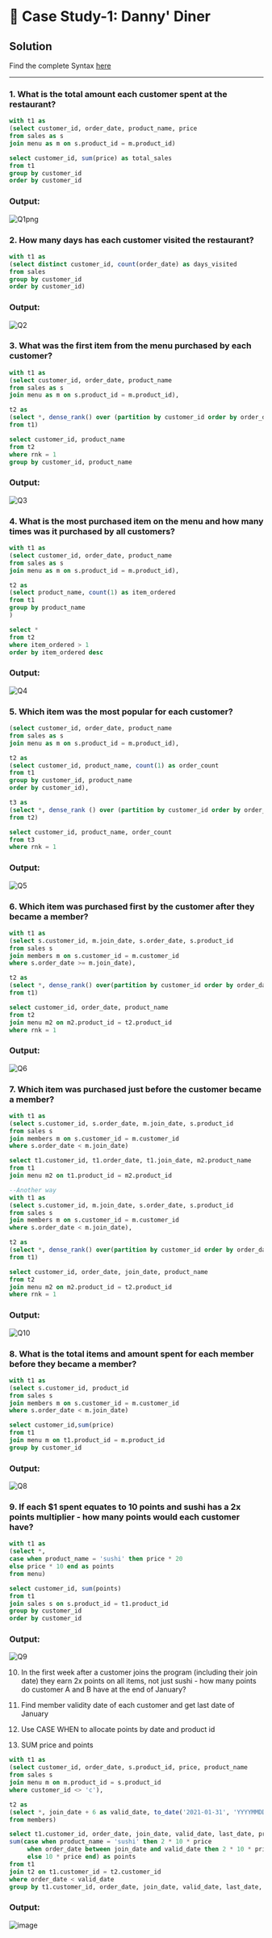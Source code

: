 # 🍱 Case Study-1: Danny' Diner

## **Solution**

Find the complete Syntax [here](https://github.com/SrimonMahapatra/SQL-Challange/tree/main/Case%20Study%20%231%20-%20Danny's%20Diner/SQL%20Syntax)
** **
### 1. What is the total amount each customer spent at the restaurant?

```sql 
with t1 as 
(select customer_id, order_date, product_name, price
from sales as s
join menu as m on s.product_id = m.product_id)

select customer_id, sum(price) as total_sales
from t1
group by customer_id
order by customer_id 
```
### Output:
![Q1png](https://user-images.githubusercontent.com/98659820/158075520-b01996e4-9f22-47a1-9996-d8740af55455.png)

### 2. How many days has each customer visited the restaurant?

```sql 
with t1 as 
(select distinct customer_id, count(order_date) as days_visited
from sales
group by customer_id
order by customer_id)
```
### Output:
![Q2](https://user-images.githubusercontent.com/98659820/158075736-0b4be940-c1c8-47ae-8e3b-c2585c4c8ae8.png)

### 3. What was the first item from the menu purchased by each customer?

```sql 
with t1 as 
(select customer_id, order_date, product_name
from sales as s
join menu as m on s.product_id = m.product_id),

t2 as
(select *, dense_rank() over (partition by customer_id order by order_date) as rnk
from t1)

select customer_id, product_name
from t2
where rnk = 1
group by customer_id, product_name
```
### Output:
![Q3](https://user-images.githubusercontent.com/98659820/158075798-5a92e028-dc4d-4784-b536-bce729875f38.png)

### 4. What is the most purchased item on the menu and how many times was it purchased by all customers?

```sql 
with t1 as
(select customer_id, order_date, product_name
from sales as s
join menu as m on s.product_id = m.product_id),

t2 as
(select product_name, count(1) as item_ordered
from t1
group by product_name
)

select *
from t2
where item_ordered > 1
order by item_ordered desc
```
### Output:
![Q4](https://user-images.githubusercontent.com/98659820/158075947-6c885b01-6010-4fdc-9f6b-142b58107a46.png)

### 5. Which item was the most popular for each customer?

``` sql with t1 as
(select customer_id, order_date, product_name
from sales as s
join menu as m on s.product_id = m.product_id),

t2 as
(select customer_id, product_name, count(1) as order_count
from t1
group by customer_id, product_name
order by customer_id),

t3 as 
(select *, dense_rank () over (partition by customer_id order by order_count desc) as rnk
from t2)

select customer_id, product_name, order_count
from t3 
where rnk = 1
```
### Output:
![Q5](https://user-images.githubusercontent.com/98659820/158076083-38815486-5d62-4385-8327-27bc5a3bd87f.png)

### 6. Which item was purchased first by the customer after they became a member?

``` sql
with t1 as
(select s.customer_id, m.join_date, s.order_date, s.product_id 
from sales s
join members m on s.customer_id = m.customer_id
where s.order_date >= m.join_date),

t2 as 
(select *, dense_rank() over(partition by customer_id order by order_date) as rnk
from t1)

select customer_id, order_date, product_name
from t2
join menu m2 on m2.product_id = t2.product_id
where rnk = 1
```
### Output:
![Q6](https://user-images.githubusercontent.com/98659820/158076231-a7ac0566-810e-4146-baa0-1b85ae71fa8f.png)

### 7. Which item was purchased just before the customer became a member?

``` sql
with t1 as 
(select s.customer_id, s.order_date, m.join_date, s.product_id
from sales s 
join members m on s.customer_id = m.customer_id
where s.order_date < m.join_date)

select t1.customer_id, t1.order_date, t1.join_date, m2.product_name
from t1
join menu m2 on t1.product_id = m2.product_id

--Another way
with t1 as
(select s.customer_id, m.join_date, s.order_date, s.product_id 
from sales s
join members m on s.customer_id = m.customer_id
where s.order_date < m.join_date),

t2 as 
(select *, dense_rank() over(partition by customer_id order by order_date) as rnk
from t1)

select customer_id, order_date, join_date, product_name
from t2
join menu m2 on m2.product_id = t2.product_id
where rnk = 1
```
### Output:
![Q10](https://user-images.githubusercontent.com/98659820/158076340-927bb851-8086-46c9-afbd-ba0d5365136e.png)

### 8. What is the total items and amount spent for each member before they became a member?

``` sql
with t1 as 
(select s.customer_id, product_id
from sales s
join members m on s.customer_id = m.customer_id
where s.order_date < m.join_date)

select customer_id,sum(price)
from t1 
join menu m on t1.product_id = m.product_id
group by customer_id
```
### Output:
![Q8](https://user-images.githubusercontent.com/98659820/158076477-f6285fb9-b5c5-489b-ae34-3d7f1024c049.png)

### 9. If each $1 spent equates to 10 points and sushi has a 2x points multiplier - how many points would each customer have?

``` sql
with t1 as 
(select *,
case when product_name = 'sushi' then price * 20
else price * 10 end as points
from menu)

select customer_id, sum(points)
from t1
join sales s on s.product_id = t1.product_id
group by customer_id
order by customer_id
```
### Output:
![Q9](https://user-images.githubusercontent.com/98659820/158076549-7663455f-669b-4210-8637-ad281d6d8b4a.png)

10. In the first week after a customer joins the program (including their join date) they earn 2x points on all items, not just sushi - how many points do customer A and B have at the end of January?

1. Find member validity date of each customer and get last date of January

2. Use CASE WHEN to allocate points by date and product id

3. SUM price and points

``` sql
with t1 as 
(select customer_id, order_date, s.product_id, price, product_name
from sales s
join menu m on m.product_id = s.product_id
where customer_id <> 'c'),

t2 as 
(select *, join_date + 6 as valid_date, to_date('2021-01-31', 'YYYYMMDD') as last_date
from members)

select t1.customer_id, order_date, join_date, valid_date, last_date, product_name, price, 
sum(case when product_name = 'sushi' then 2 * 10 * price
	 when order_date between join_date and valid_date then 2 * 10 * price
	 else 10 * price end) as points
from t1
join t2 on t1.customer_id = t2.customer_id
where order_date < valid_date
group by t1.customer_id, order_date, join_date, valid_date, last_date, product_name, price
```
### Output:
![image](https://user-images.githubusercontent.com/98659820/158076652-0ec2424a-9965-45e7-9c22-b7d3d022b01b.png)






